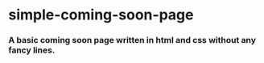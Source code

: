 # simple-coming-soon-page

### A basic coming soon page written in html and css without any fancy lines.
